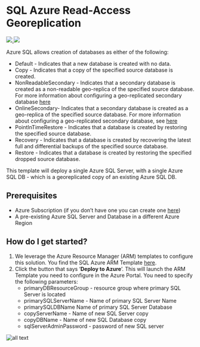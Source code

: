 # SQL Azure Read-Access Georeplication

<a href="https://portal.azure.com/#create/Microsoft.Template/uri/https%3A%2F%2Fraw.githubusercontent.com%2Fjustinbarias%2Fazure-quickstart-templates%2Fmaster%2F101-sqlazure-ragr%2Fazuredeploy.json" target="_blank">
    <img src="http://azuredeploy.net/deploybutton.png"/>
</a>
<a href="http://armviz.io/#/?load=https%3A%2F%2Fraw.githubusercontent.com%2Fjustinbarias%2Fazure-quickstart-templates%2Fmaster%2F101-sqlazure-ragr%2Fazuredeploy.json" target="_blank">
    <img src="http://armviz.io/visualizebutton.png"/>
</a>

Azure SQL allows creation of databases as either of the following:
+ Default - Indicates that a new database is created with no data.
+ Copy - Indicates that a copy of the specified source database is created.
+ NonReadableSecondary - Indicates that a secondary database is created as a non-readable geo-replica of the specified source database. For more information about configuring a geo-replicated secondary database [here](https://azure.microsoft.com/documentation/articles/sql-database-business-continuity/)
+ OnlineSecondary- Indicates that a secondary database is created as a geo-replica of the specified source database. For more information about configuring a geo-replicated secondary database, see [here](https://azure.microsoft.com/documentation/articles/sql-database-business-continuity/)
+ PointInTimeRestore - Indicates that a database is created by restoring the specified source database.
+ Recovery - Indicates that a database is created by recovering the latest full and differential backups of the specified source database.
+ Restore - Indicates that a database is created by restoring the specified dropped source database.

This template will deploy a single Azure SQL Server, with a single Azure SQL DB - which is a georeplicated copy of an existing Azure SQL DB.

## Prerequisites

+ Azure Subscription (if you don’t have one you can create one [here](https://azure.microsoft.com/en-us/free/))
+ A pre-existing Azure SQL Server and Database in a different Azure Region 


## How do I get started?

1. We leverage the Azure Resource Manager (ARM) templates to configure this solution. You find the SQL Azure ARM Template [here](https://azure.microsoft.com/en-us/documentation/templates/101-sqlazure-oms-monitoring/).
2. Click the button that says ‘**Deploy to Azure**’. This will launch the ARM Template you need to configure in the Azure Portal. You need to specify the following parameters:
    + primaryDBResourceGroup - resource group where primary SQL Server is located
    + primarySQLServerName - Name of primary SQL Server Name
    + primarySQLDBName  Name of primary SQL Server Database
    + copyServerName - Name of new SQL Server copy 
    + copyDBName - Name of new SQL Database copy
    + sqlServerAdminPassword  - password of new SQL server 
 
 ![all text](images/01sqlazure.png "SQL Azure") 
  

